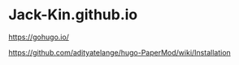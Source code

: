 # Jack-Kin.github.io

https://gohugo.io/

https://github.com/adityatelange/hugo-PaperMod/wiki/Installation
